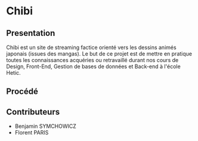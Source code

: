 # Chibi

## Presentation

Chibi est un site de streaming factice orienté vers les dessins animés japonais (issues des mangas). Le but de ce projet est de mettre en pratique toutes les connaissances acquéries ou retravaillé durant nos cours de Design, Front-End, Gestion de bases de données et Back-end à l'école Hetic.

## Procédé


## Contributeurs

- Benjamin SYMCHOWICZ
- Florent PARIS
